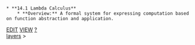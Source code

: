 <br>



    * **14.1 Lambda Calculus**
        * **Overview:** A formal system for expressing computation based on function abstraction and application.
<span class="top-right">
<a class="abtn btn" href="http://localhost:3000/code/BLOGIT/layers/lambda_calculus.md">EDIT</a>
<a class="abtn btn" href="http://localhost:3000/view/BLOGIT/layers/lambda_calculus.md">VIEW</a>
<a class="abtn btn" href="http://localhost:3000/code/MIG1/help/UsingTheWiki.md">?</a>
</span>
<link rel="stylesheet" href="../styles.css">
<div class="breadcrumb-menu"><a href="../layers/README.md">layers</a> &gt; </div>
